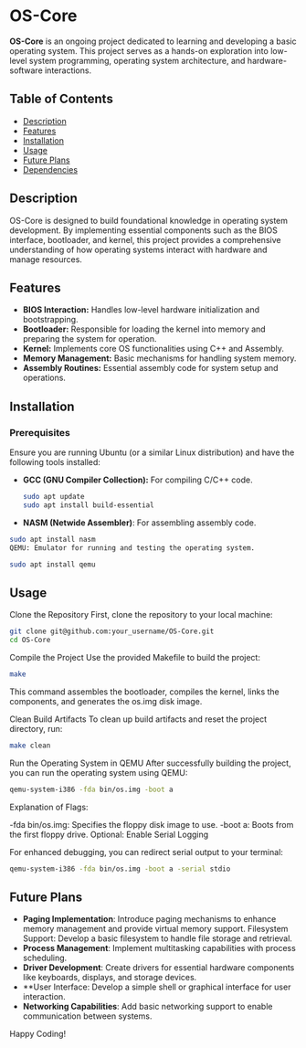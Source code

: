# OS-Core


**OS-Core** is an ongoing project dedicated to learning and developing a basic operating system. This project serves as a hands-on exploration into low-level system programming, operating system architecture, and hardware-software interactions.

## Table of Contents

- [Description](#description)
- [Features](#features)
- [Installation](#installation)
- [Usage](#usage)
- [Future Plans](#future-plans)
- [Dependencies](#dependencies)

## Description

OS-Core is designed to build foundational knowledge in operating system development. By implementing essential components such as the BIOS interface, bootloader, and kernel, this project provides a comprehensive understanding of how operating systems interact with hardware and manage resources.

## Features

- **BIOS Interaction:** Handles low-level hardware initialization and bootstrapping.
- **Bootloader:** Responsible for loading the kernel into memory and preparing the system for operation.
- **Kernel:** Implements core OS functionalities using C++ and Assembly.
- **Memory Management:** Basic mechanisms for handling system memory.
- **Assembly Routines:** Essential assembly code for system setup and operations.

## Installation

### Prerequisites

Ensure you are running Ubuntu (or a similar Linux distribution) and have the following tools installed:

- **GCC (GNU Compiler Collection):** For compiling C/C++ code.
  
  ```bash
  sudo apt update
  sudo apt install build-essential
- **NASM (Netwide Assembler)**: For assembling assembly code.

 ```bash
 sudo apt install nasm
QEMU: Emulator for running and testing the operating system.
```
```bash
sudo apt install qemu
```
## Usage
Clone the Repository
First, clone the repository to your local machine:

```bash
git clone git@github.com:your_username/OS-Core.git
cd OS-Core
```
Compile the Project
Use the provided Makefile to build the project:

```bash
make
```
This command assembles the bootloader, compiles the kernel, links the components, and generates the os.img disk image.

Clean Build Artifacts
To clean up build artifacts and reset the project directory, run:

```bash
make clean
```
Run the Operating System in QEMU
After successfully building the project, you can run the operating system using QEMU:

```bash
qemu-system-i386 -fda bin/os.img -boot a
```
Explanation of Flags:

-fda bin/os.img: Specifies the floppy disk image to use.
-boot a: Boots from the first floppy drive.
Optional: Enable Serial Logging

For enhanced debugging, you can redirect serial output to your terminal:

```bash
qemu-system-i386 -fda bin/os.img -boot a -serial stdio
```

## Future Plans
- **Paging Implementation**: Introduce paging mechanisms to enhance memory management and provide virtual memory support.
Filesystem Support: Develop a basic filesystem to handle file storage and retrieval.
- **Process Management**: Implement multitasking capabilities with process scheduling.
- **Driver Development**: Create drivers for essential hardware components like keyboards, displays, and storage devices.
- **User Interface: Develop a simple shell or graphical interface for user interaction.
- **Networking Capabilities**: Add basic networking support to enable communication between systems.


Happy Coding!

